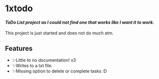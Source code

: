 # 1xtodo
#### _ToDo List project as I could not find one that works like I want it to work._

This project is just started and does not do much atm. 
## Features

- ✨Little to no documentation! x3
- ✨Writes to a txt file.
- ✨Missing option to delete or complete tasks :D
